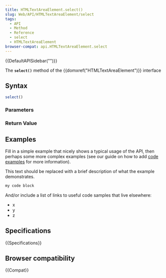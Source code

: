 ```yaml
---
title: HTMLTextAreaElement.select()
slug: Web/API/HTMLTextAreaElement/select
tags:
  - API
  - Method
  - Reference
  - select
  - HTMLTextAreaElement
browser-compat: api.HTMLTextAreaElement.select
---
```

{{DefaultAPISidebar("")}}

The **`select()`** method of the {{domxref("HTMLTextAreaElement")}} interface 

## Syntax

```js
select()
```

### Parameters



### Return Value



## Examples

Fill in a simple example that nicely shows a typical usage of the API, then perhaps some more complex examples (see our guide on how to add [code examples](/en-US/docs/MDN/Contribute/Structures/Code_examples) for more information).

This text should be replaced with a brief description of what the example demonstrates.

```js
my code block
```

And/or include a list of links to useful code samples that live elsewhere:

*   x
*   y
*   z

## Specifications

{{Specifications}}

## Browser compatibility

{{Compat}}

